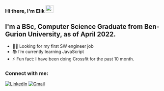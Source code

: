 ### Hi there, I'm Elik <img src="https://media.giphy.com/media/hvRJCLFzcasrR4ia7z/giphy.gif" width="25px" height="25px"></a>

## I'm a BSc, Computer Science Graduate from Ben-Gurion University, as of April 2022.
- 👷‍♂️ Looking for my first SW engineer job
- 📚 I’m currently learning JavaScript
- ⚡ Fun fact: I have been doing Crossfit for the past 10 month.

### Connect with me:

[![LinkedIn](https://img.shields.io/badge/LinkedIn-0077B5?style=for-the-badge&logo=linkedin&logoColor=white)][1]
[![Gmail](https://img.shields.io/badge/Gmail-D14836?style=for-the-badge&logo=gmail&logoColor=white)][2]



[1]: https://www.linkedin.com/in/elik-kozak-35b489228/
[2]: mailto:elik.kozak@gmail.com

